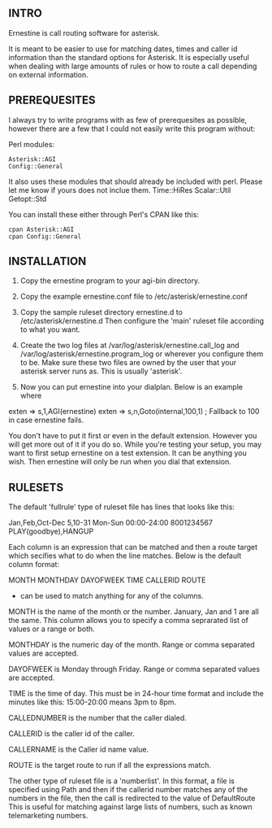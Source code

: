 
INTRO
-----------------------

Ernestine is call routing software for asterisk.

It is meant to be easier to use for matching dates, times and caller
id information than the standard options for Asterisk. It is especially
useful when dealing with large amounts of rules or how to route a call
depending on external information.

PREREQUESITES
----------------------------

  I always try to write programs with as few of prerequesites as possible,
however there are a few that I could not easily write this program without:

  Perl modules:

    Asterisk::AGI
    Config::General

  It also uses these modules that should already be included with perl.
  Please let me know if yours does not inclue them.
    Time::HiRes
    Scalar::Util 
    Getopt::Std

  You can install these either through Perl's CPAN like this:

    cpan Asterisk::AGI
    cpan Config::General


INSTALLATION
----------------------------

 1. Copy the ernestine program to your agi-bin directory.

 2. Copy the example ernestine.conf file to /etc/asterisk/ernestine.conf
 
 3. Copy the sample ruleset directory ernestine.d to /etc/asterisk/ernestine.d
    Then configure the 'main' ruleset file according to what you want.

 4. Create the two log files at /var/log/asterisk/ernestine.call_log and
    /var/log/asterisk/ernestine.program_log or wherever you configure
    them to be.  Make sure these two files are owned by the user that
    your asterisk server runs as. This is usually 'asterisk'.

 5. Now you can put ernestine into your dialplan. Below is an example
 where

  exten => s,1,AGI(ernestine)
  exten => s,n,Goto(internal,100,1) ; Fallback to 100 in case ernestine fails.

 You don't have to put it first or even in the default extension.  However you
will get more out of it if you do so. While you're testing your setup, you may
want to first setup ernestine on a test extension. It can be anything you wish.
Then ernestine will only be run when you dial that extension.


RULESETS
-----------------------------

The default 'fullrule' type of ruleset file has lines that looks like this:

Jan,Feb,Oct-Dec  5,10-31  Mon-Sun  00:00-24:00  8001234567 PLAY(goodbye),HANGUP

Each column is an expression that can be matched and then a route target which secifies
what to do when the line matches. Below is the default column format:

MONTH   MONTHDAY   DAYOFWEEK   TIME   CALLERID   ROUTE

* can be used to match anything for any of the columns.

MONTH is the name of the month or the number. January, Jan and 1 are
 all the same.  This column allows you to specify a comma seprarated
 list of values or a range or both.

MONTHDAY is the numeric day of the month.
    Range or comma separated values are accepted.

DAYOFWEEK is Monday through Friday.
    Range or comma separated values are accepted.

TIME  is the time of day. This must be in 24-hour time format and include
  the minutes like this:
           15:00-20:00  means 3pm to 8pm.

CALLEDNUMBER is the number that the caller dialed.

CALLERID is the caller id of the caller.

CALLERNAME is the Caller id name value.

ROUTE is the target route to run if all the expressions match.


The other type of ruleset file is a 'numberlist'. In this format, a file
is specified using Path and then if the callerid number matches any of the
numbers in the file, then the call is redirected to the value of DefaultRoute
This is useful for matching against large lists of numbers, such as known
telemarketing numbers.


